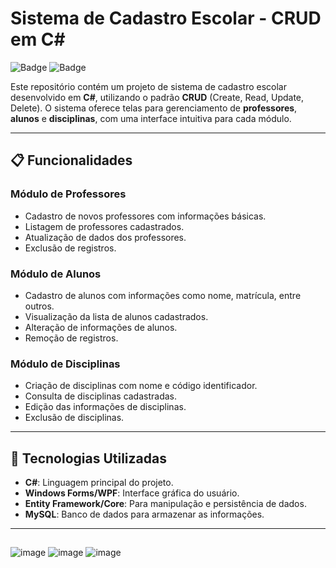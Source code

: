 # Sistema de Cadastro Escolar - CRUD em C#

![Badge](https://img.shields.io/badge/Status-Completo-brightgreen)
![Badge](https://img.shields.io/badge/Linguagem-C%23-blue)

Este repositório contém um projeto de sistema de cadastro escolar desenvolvido em **C#**, utilizando o padrão **CRUD** (Create, Read, Update, Delete). O sistema oferece telas para gerenciamento de **professores**, **alunos** e **disciplinas**, com uma interface intuitiva para cada módulo.

---

## 📋 Funcionalidades

### Módulo de Professores
- Cadastro de novos professores com informações básicas.
- Listagem de professores cadastrados.
- Atualização de dados dos professores.
- Exclusão de registros.

### Módulo de Alunos
- Cadastro de alunos com informações como nome, matrícula, entre outros.
- Visualização da lista de alunos cadastrados.
- Alteração de informações de alunos.
- Remoção de registros.

### Módulo de Disciplinas
- Criação de disciplinas com nome e código identificador.
- Consulta de disciplinas cadastradas.
- Edição das informações de disciplinas.
- Exclusão de disciplinas.

---

## 🚀 Tecnologias Utilizadas
- **C#**: Linguagem principal do projeto.
- **Windows Forms/WPF**: Interface gráfica do usuário.
- **Entity Framework/Core**: Para manipulação e persistência de dados.
- **MySQL**: Banco de dados para armazenar as informações.

---
##
![image](https://github.com/user-attachments/assets/9c7b6316-336e-48a2-8d06-10eebe85bd75)
![image](https://github.com/user-attachments/assets/599b98a6-c3e6-4370-8f76-ac0e47ebd5ef)
![image](https://github.com/user-attachments/assets/bea19ec7-f8fb-4677-9943-b27efc85d527)
